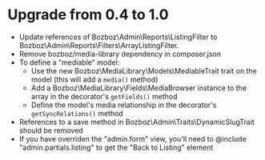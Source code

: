# Upgrade from 0.4 to 1.0

- Update references of Bozboz\Admin\Reports\ListingFilter to Bozboz\Admin\Reports\Filters\ArrayListingFilter.
- Remove bozboz/media-library dependency in composer.json
- To define a "mediable" model:
	- Use the new Bozboz\MediaLibrary\Models\MediableTrait trait on the model (this will add a `media()` method)
	- Add a Bozboz\MediaLibrary\Fields\MediaBrowser instance to the array in the decorator's `getFields()` method
	- Define the model's media relationship in the decorator's `getSyncRelations()` method
- References to a save method in Bozboz\Admin\Traits\DynamicSlugTrait should be removed
- If you have overriden the "admin.form" view, you'll need to @include "admin.partials.listing" to get the "Back to Listing" element
